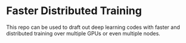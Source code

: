 # Faster Distributed Training
This repo can be used to draft out deep learning codes with faster and distributed training over multiple GPUs or even multiple nodes.


